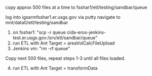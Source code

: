 copy approx 500 files at a time to fsshar1/etl/testing/sandbar/queue

log into igsarmfsshar1.er.usgs.gov via putty
navigate to mnt/data0/etl/testing/sandbar

1. on fsshar1: "scp -r queue cida-eros-jenkins-test.er.usgs.gov:/srv/etl/sandbar/queue"
2. run ETL with Ant Target = areaVolCalcFileUpload
3. Jenkins vm: "rm -rf queue"

Copy next 500 files, repeat steps 1-3 until all files loaded.

4. run ETL with Ant Target = transformData